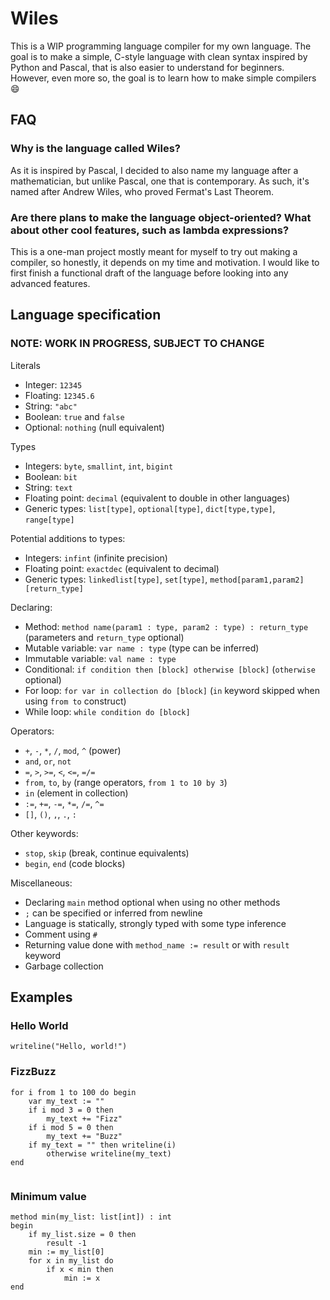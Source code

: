 # Wiles

This is a WIP programming language compiler for my own language. The goal is to make a simple, C-style language with clean syntax inspired by Python and Pascal, that is also easier to understand for beginners. However, even more so, the goal is to learn how to make simple compilers 😄

## FAQ
### Why is the language called Wiles?
As it is inspired by Pascal, I decided to also name my language after a mathematician, but unlike Pascal, one that is contemporary. As such, it's named after Andrew Wiles, who proved Fermat's Last Theorem.

### Are there plans to make the language object-oriented? What about other cool features, such as lambda expressions?
This is a one-man project mostly meant for myself to try out making a compiler, so honestly, it depends on my time and motivation. I would like to first finish a functional draft of the language before looking into any advanced features.

## Language specification
### NOTE: WORK IN PROGRESS, SUBJECT TO CHANGE

Literals

- Integer: `12345`
- Floating: `12345.6`
- String: `"abc"`
- Boolean: `true` and `false`
- Optional: `nothing` (null equivalent)

Types
- Integers: `byte`, `smallint`, `int`, `bigint`
- Boolean: `bit`
- String: `text`
- Floating point: `decimal` (equivalent to double in other languages)
- Generic types: `list[type]`, `optional[type]`, `dict[type,type]`, `range[type]`

Potential additions to types:
- Integers: `infint` (infinite precision)
- Floating point: `exactdec` (equivalent to decimal)
- Generic types: `linkedlist[type]`, `set[type]`, `method[param1,param2][return_type]`

Declaring:
- Method: `method name(param1 : type, param2 : type) : return_type` (parameters and `return_type` optional)
- Mutable variable: `var name : type` (type can be inferred)
- Immutable variable: `val name : type`
- Conditional: `if condition then [block] otherwise [block]` (`otherwise` optional)
- For loop: `for var in collection do [block]` (`in` keyword skipped when using `from to` construct)
- While loop: `while condition do [block]`

Operators:
- `+`, `-`, `*`, `/`, `mod`, `^` (power)
- `and`, `or`, `not`
- `=`, `>`, `>=`, `<`, `<=`, `=/=`
- `from`, `to`, `by` (range operators, `from 1 to 10 by 3`)
- `in` (element in collection)
- `:=`, `+=`, `-=`, `*=`, `/=`, `^=`
- `[]`, `()`, `,`, `.`, `:`

Other keywords:
- `stop`, `skip` (break, continue equivalents)
- `begin`, `end` (code blocks)

Miscellaneous:
- Declaring `main` method optional when using no other methods
- `;` can be specified or inferred from newline
- Language is statically, strongly typed with some type inference
- Comment using `#`
- Returning value done with `method_name := result` or with `result` keyword
- Garbage collection

## Examples
### Hello World
```
writeline("Hello, world!")
```
### FizzBuzz
```
for i from 1 to 100 do begin
    var my_text := ""
    if i mod 3 = 0 then
        my_text += "Fizz"
    if i mod 5 = 0 then
        my_text += "Buzz"
    if my_text = "" then writeline(i)
        otherwise writeline(my_text)
end
    
```
### Minimum value

```
method min(my_list: list[int]) : int
begin
    if my_list.size = 0 then
        result -1
    min := my_list[0]
    for x in my_list do
        if x < min then
            min := x
end

```
